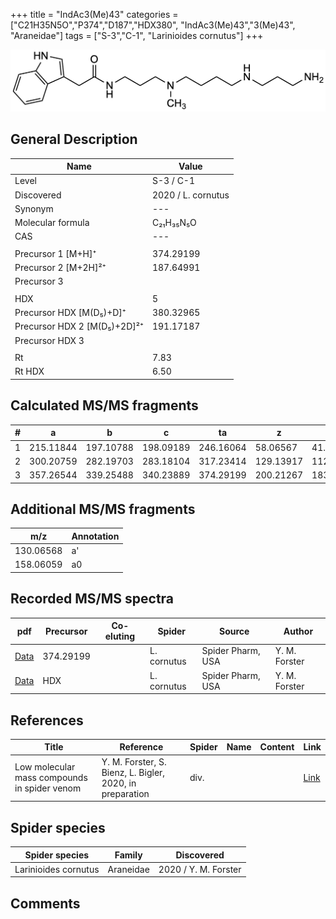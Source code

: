 +++
title = "IndAc3(Me)43"
categories = ["C21H35N5O","P374","D187","HDX380",
"IndAc3(Me)43","3(Me)43",
"Araneidae"]
tags = ["S-3","C-1",
"Larinioides cornutus"]
+++

![](/img/IndAc3(Me)43.png)

## General Description

| Name                       | Value              |
|----------------------------|--------------------|
| Level                      | S-3 / C-1          |
| Discovered                 | 2020 / L. cornutus |
| Synonym                    | ---                |
| Molecular formula          | C₂₁H₃₅N₅O                   |
| CAS                        | ---                |
|                            |                    |
| Precursor 1 [M+H]⁺          | 374.29199          |
| Precursor 2 [M+2H]²⁺        | 187.64991          |
| Precursor 3                |                    |
|                            |                    |
| HDX                        | 5                   |
| Precursor HDX   [M(D₅)+D]⁺   | 380.32965                   |
| Precursor HDX 2 [M(D₅)+2D]²⁺ | 191.17187                   |
| Precursor HDX 3            |                    |
|                            |                    |
| Rt                         | 7.83                   |
| Rt HDX                     | 6.50                   |

## Calculated MS/MS fragments

| # | a         | b         | c         | ta        | z         | y         | tz        |
|---|-----------|-----------|-----------|-----------|-----------|-----------|-----------|
| 1 | 215.11844 | 197.10788 | 198.09189 | 246.16064 | 58.06567 | 41.03912 | 75.09222 |
| 2 | 300.20759 | 282.19703 | 283.18104 | 317.23414 | 129.13917 | 112.11262 | 160.18137 |
| 3 | 357.26544 | 339.25488 | 340.23889 | 374.29199 | 200.21267 | 183.18612 | 217.23922 |

## Additional MS/MS fragments

| m/z | Annotation |
|-----|------------|
| 130.06568 | a'         |
| 158.06059 | a0         |

## Recorded MS/MS spectra

| pdf                                             | Precursor | Co-eluting | Spider      | Source                       | Author        |
|-------------------------------------------------|-----------|------------|-------------|------------------------------|---------------|
| [Data](/pdf/L-cornutus/374_IndAc3(Me)43_Lc.pdf) | 374.29199 |           | L. cornutus | Spider Pharm, USA | Y. M. Forster |
| [Data](/pdf/L-cornutus/374_IndAc3(Me)43_Lc_HDX.pdf) | HDX |           | L. cornutus | Spider Pharm, USA | Y. M. Forster |


## References

| Title | Reference | Spider | Name | Content | Link |
|-------|-----------|--------|------|---------|------|
| Low molecular mass compounds in spider venom      | Y. M. Forster, S. Bienz, L. Bigler, 2020, in preparation          | div.       |   |   | [Link](unknown) |

## Spider species

| Spider species     | Family     | Discovered           |
|--------------------|------------|----------------------|
| Larinioides cornutus | Araneidae | 2020 / Y. M. Forster |


## Comments